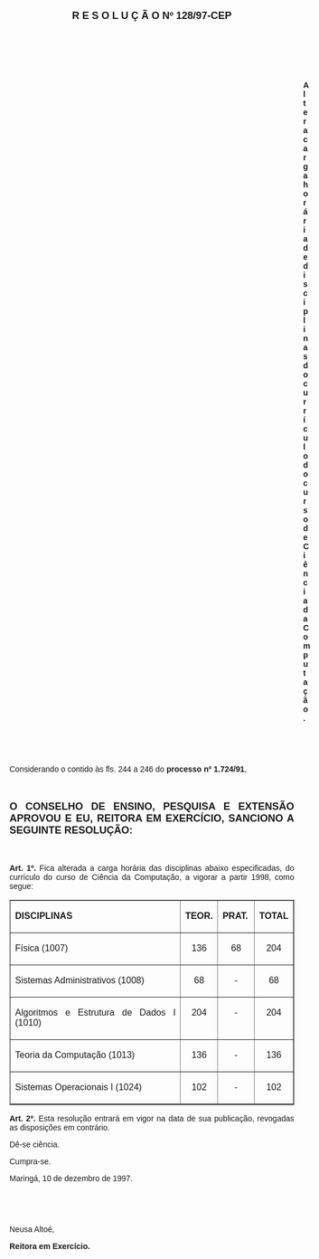 <BODY>

<B><FONT FACE="Arial" SIZE=4><P ALIGN="CENTER">R E S O L U &Ccedil; &Atilde; O  Nº  128/97-CEP</P>
</B></FONT><FONT FACE="Arial"><P ALIGN="JUSTIFY"></P>
<P ALIGN="JUSTIFY">&nbsp;</P>
<P ALIGN="JUSTIFY">&nbsp;</P>
<P ALIGN="JUSTIFY">&nbsp;</P><DIR>
<DIR>
<DIR>
<DIR>
<DIR>
<DIR>
<DIR>
<DIR>
<DIR>
<DIR>
<DIR>
<DIR>
<DIR>

<B><P ALIGN="JUSTIFY">Altera carga hor&aacute;ria de disciplinas do curr&iacute;culo do curso de Ci&ecirc;ncia da Computa&ccedil;&atilde;o.</P>
</B><P ALIGN="JUSTIFY"></P>
<P ALIGN="JUSTIFY">&nbsp;</P>
<P ALIGN="JUSTIFY">&nbsp;</P></DIR>
</DIR>
</DIR>
</DIR>
</DIR>
</DIR>
</DIR>
</DIR>
</DIR>
</DIR>
</DIR>
</DIR>
</DIR>

<P ALIGN="JUSTIFY">&#9;Considerando o contido &agrave;s fls. 244 a 246 do <B>processo nº 1.724/91</B>,</P>
<P ALIGN="JUSTIFY"></P>
<P ALIGN="JUSTIFY">&nbsp;</P>
</FONT><B><FONT FACE="Arial" SIZE=4><P ALIGN="JUSTIFY">O CONSELHO DE ENSINO, PESQUISA E EXTENS&Atilde;O APROVOU E EU, REITORA EM EXERC&Iacute;CIO, SANCIONO A SEGUINTE RESOLU&Ccedil;&Atilde;O:</P>
</B></FONT><FONT FACE="Arial"><P ALIGN="JUSTIFY"></P>
<P ALIGN="JUSTIFY">&nbsp;</P>
<P ALIGN="JUSTIFY">&#9;<B>Art. 1º.</B> Fica alterada a carga hor&aacute;ria das disciplinas abaixo especificadas, do curr&iacute;culo do curso de Ci&ecirc;ncia da Computa&ccedil;&atilde;o, a vigorar a partir 1998, como segue:</P>
<P ALIGN="JUSTIFY"></P></FONT>
<TABLE BORDER CELLSPACING=1 CELLPADDING=7 WIDTH=622>
<TR><TD WIDTH="62%" VALIGN="TOP">
<B><FONT FACE="Arial"><P ALIGN="JUSTIFY">DISCIPLINAS</B></FONT></TD>
<TD WIDTH="13%" VALIGN="TOP">
<B><FONT FACE="Arial"><P ALIGN="JUSTIFY">TEOR.</B></FONT></TD>
<TD WIDTH="13%" VALIGN="TOP">
<B><FONT FACE="Arial"><P ALIGN="JUSTIFY">PRAT.</B></FONT></TD>
<TD WIDTH="13%" VALIGN="TOP">
<B><FONT FACE="Arial"><P ALIGN="JUSTIFY">TOTAL</B></FONT></TD>
</TR>
<TR><TD WIDTH="62%" VALIGN="TOP">
<FONT FACE="Arial"><P ALIGN="JUSTIFY">F&iacute;sica (1007)</FONT></TD>
<TD WIDTH="13%" VALIGN="TOP">
<FONT FACE="Arial"><P ALIGN="CENTER">136</FONT></TD>
<TD WIDTH="13%" VALIGN="TOP">
<FONT FACE="Arial"><P ALIGN="CENTER">68</FONT></TD>
<TD WIDTH="13%" VALIGN="TOP">
<FONT FACE="Arial"><P ALIGN="CENTER">204</FONT></TD>
</TR>
<TR><TD WIDTH="62%" VALIGN="TOP">
<FONT FACE="Arial"><P ALIGN="JUSTIFY">Sistemas Administrativos (1008)</FONT></TD>
<TD WIDTH="13%" VALIGN="TOP">
<FONT FACE="Arial"><P ALIGN="CENTER"> 68</FONT></TD>
<TD WIDTH="13%" VALIGN="TOP">
<FONT FACE="Arial"><P ALIGN="CENTER">-</FONT></TD>
<TD WIDTH="13%" VALIGN="TOP">
<FONT FACE="Arial"><P ALIGN="CENTER">  68</FONT></TD>
</TR>
<TR><TD WIDTH="62%" VALIGN="TOP">
<FONT FACE="Arial"><P ALIGN="JUSTIFY">Algoritmos e Estrutura de Dados I (1010)</FONT></TD>
<TD WIDTH="13%" VALIGN="TOP">
<FONT FACE="Arial"><P ALIGN="CENTER">204</FONT></TD>
<TD WIDTH="13%" VALIGN="TOP">
<FONT FACE="Arial"><P ALIGN="CENTER">-</FONT></TD>
<TD WIDTH="13%" VALIGN="TOP">
<FONT FACE="Arial"><P ALIGN="CENTER">204</FONT></TD>
</TR>
<TR><TD WIDTH="62%" VALIGN="TOP">
<FONT FACE="Arial"><P ALIGN="JUSTIFY">Teoria da Computa&ccedil;&atilde;o (1013)</FONT></TD>
<TD WIDTH="13%" VALIGN="TOP">
<FONT FACE="Arial"><P ALIGN="CENTER">136</FONT></TD>
<TD WIDTH="13%" VALIGN="TOP">
<FONT FACE="Arial"><P ALIGN="CENTER">-</FONT></TD>
<TD WIDTH="13%" VALIGN="TOP">
<FONT FACE="Arial"><P ALIGN="CENTER">136</FONT></TD>
</TR>
<TR><TD WIDTH="62%" VALIGN="TOP">
<FONT FACE="Arial"><P ALIGN="JUSTIFY">Sistemas Operacionais I (1024)</FONT></TD>
<TD WIDTH="13%" VALIGN="TOP">
<FONT FACE="Arial"><P ALIGN="CENTER">102</FONT></TD>
<TD WIDTH="13%" VALIGN="TOP">
<FONT FACE="Arial"><P ALIGN="CENTER">-</FONT></TD>
<TD WIDTH="13%" VALIGN="TOP">
<FONT FACE="Arial"><P ALIGN="CENTER">102</FONT></TD>
</TR>
</TABLE>

<FONT FACE="Arial"><P ALIGN="JUSTIFY"></P>
<P ALIGN="JUSTIFY">&#9;<B>Art. 2º.</B> Esta resolu&ccedil;&atilde;o entrar&aacute; em vigor na data de sua publica&ccedil;&atilde;o, revogadas as disposi&ccedil;&otilde;es em contr&aacute;rio.</P>
<P ALIGN="JUSTIFY">D&ecirc;-se ci&ecirc;ncia.</P>
<P ALIGN="JUSTIFY">Cumpra-se.</P>
<P ALIGN="JUSTIFY"></P>
<P>Maring&aacute;, 10 de dezembro de 1997.</P>
<P ALIGN="JUSTIFY"></P>
<P ALIGN="JUSTIFY">&nbsp;</P>
<P ALIGN="JUSTIFY">&nbsp;</P>
<P ALIGN="JUSTIFY">Neusa Alto&eacute;,</P>
<B><P ALIGN="JUSTIFY">Reitora em Exerc&iacute;cio.</P></B></FONT></BODY>
